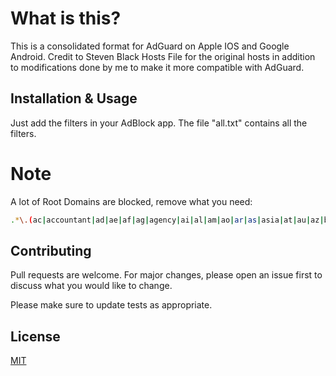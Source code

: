 # What is this?
This is a consolidated format for AdGuard on Apple IOS and Google Android. Credit to Steven Black Hosts File for the original hosts in addition to modifications done by me to make it more compatible with AdGuard.

## Installation & Usage
Just add the filters in your AdBlock app. The file "all.txt" contains all the filters.

# Note
A lot of Root Domains are blocked, remove what you need:
```bash
.*\.(ac|accountant|ad|ae|af|ag|agency|ai|al|am|ao|ar|as|asia|at|au|az|ba|bar|bd|be|best|bf|bg|bh|bi|bid|bj|blue|bn|bo|br|bs|bt|buzz|bw|by|bz|ca|cash|cc|cd|center|cf|cg|ch|ci|ck|cl|club|click|cloud|cm|cn|co|comempty|company|cool|cr|cu|cv|cx|cy|cz|date|de|delivery|digital|dj|dk|dm|do|doubleclick|dz|ec|ee|eg|es|et|eu|events|exchange|faith|fi|fj|fm|fr|fun|ga|gd|ge|gf|gg|gh|gi|gl|gm|gold|gp|gr|group|gs|gt|guru|gy|hk|hn|host|hr|ht|hu|id|ie|il|im|in|info|iq|ir|is|it|je|jm|jo|jobs|jp|js|ke|kg|kh|ki|kr|kw|kz|la|lb|lc|li|life|link|live|lk|loan|love|ls|lt|lu|lv|ly|ma|management|marketing|md|me|media|mg|mk|ml|mm|mn|mobi|ms|mt|mu|mv|mw|mx|my|mz|na|name|ne|network|news|nf|ng|ni|ninja|nl|no|np|nr|nu|nz|om|online|ovh|pa|party|pe|pf|pg|ph|photo|pi|pink|pk|pl|plus|pm|pn|porn|pr|pro|promo|ps|pt|pw|py|qa|qq|racing|re|review|ro|rocks|rs|ru|rw|sa|sb|sc|science|se|services|sg|sh|si|site|sk|sl|sm|sn|so|social|solutions|space|sr|st|stream|studio|style|su|supply|support|sv|sx|systems|td|team|tech|technology|tg|th|tj|tk|tl|tm|tn|to|today|top|tr|trade|tt|tv|tw|tz|ua|ug|uk|uy|uz|vc|ve|vg|vi|video|vn|vu|watch|webcam|website|wf|win|work|world|ws|xyz|za|zm|zone|zw|рф|рус)$
```

## Contributing
Pull requests are welcome. For major changes, please open an issue first to discuss what you would like to change.

Please make sure to update tests as appropriate.

## License
[MIT](https://choosealicense.com/licenses/mit/)
